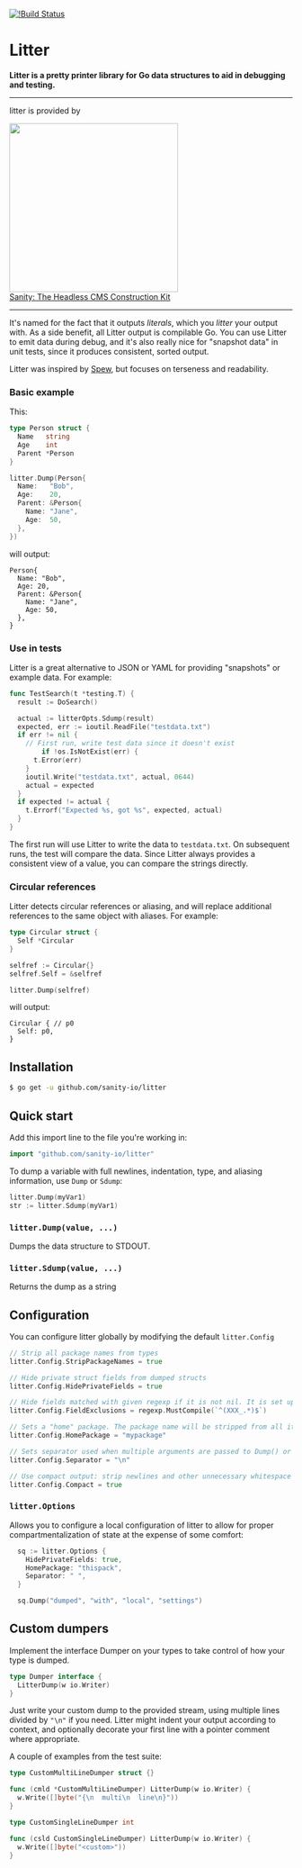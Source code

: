 [![!Build Status](https://travis-ci.org/sanity-io/litter.svg?branch=master)](https://travis-ci.org/sanity-io/litter)

# Litter

**Litter is a pretty printer library for Go data structures to aid in debugging and testing.**

---

litter is provided by

<a href="https://www.sanity.io/?utm_source=GitHub&utm_campaign=litter" rel="nofollow" target="_blank">
  <img src="https://www.sanity.io/static/images/logo_red.svg?v=2" width="300"><br />
  Sanity: The Headless CMS Construction Kit
</a>

---

It's named for the fact that it outputs *literals*, which you *litter* your output with. As a side benefit, all Litter output is compilable Go. You can use Litter to emit data during debug, and it's also really nice for "snapshot data" in unit tests, since it produces consistent, sorted output.

Litter was inspired by [Spew](https://github.com/davecgh/go-spew), but focuses on terseness and readability.

### Basic example

This:

```go
type Person struct {
  Name   string
  Age    int
  Parent *Person
}

litter.Dump(Person{
  Name:   "Bob",
  Age:    20,
  Parent: &Person{
    Name: "Jane",
    Age:  50,
  },
})
```

will output:

```
Person{
  Name: "Bob",
  Age: 20,
  Parent: &Person{
    Name: "Jane",
    Age: 50,
  },
}
```

### Use in tests

Litter is a great alternative to JSON or YAML for providing "snapshots" or example data. For example:

```go
func TestSearch(t *testing.T) {
  result := DoSearch()

  actual := litterOpts.Sdump(result)
  expected, err := ioutil.ReadFile("testdata.txt")
  if err != nil {
    // First run, write test data since it doesn't exist
		if !os.IsNotExist(err) {
      t.Error(err)
    }
    ioutil.Write("testdata.txt", actual, 0644)
    actual = expected
  }
  if expected != actual {
    t.Errorf("Expected %s, got %s", expected, actual)
  }
}
```

The first run will use Litter to write the data to `testdata.txt`. On subsequent runs, the test will compare the data. Since Litter always provides a consistent view of a value, you can compare the strings directly.

### Circular references

Litter detects circular references or aliasing, and will replace additional references to the same object with aliases. For example:

```go
type Circular struct {
  Self *Circular
}

selfref := Circular{}
selfref.Self = &selfref

litter.Dump(selfref)
```

will output:

```
Circular { // p0
  Self: p0,
}
```

## Installation

```bash
$ go get -u github.com/sanity-io/litter
```

## Quick start

Add this import line to the file you're working in:

```go
import "github.com/sanity-io/litter"
```

To dump a variable with full newlines, indentation, type, and aliasing information, use `Dump` or `Sdump`:

```go
litter.Dump(myVar1)
str := litter.Sdump(myVar1)
```

### `litter.Dump(value, ...)`

Dumps the data structure to STDOUT.

### `litter.Sdump(value, ...)`

Returns the dump as a string

## Configuration

You can configure litter globally by modifying the default `litter.Config`

```go
// Strip all package names from types
litter.Config.StripPackageNames = true

// Hide private struct fields from dumped structs
litter.Config.HidePrivateFields = true

// Hide fields matched with given regexp if it is not nil. It is set up to hide fields generate with protoc-gen-go
litter.Config.FieldExclusions = regexp.MustCompile(`^(XXX_.*)$`)

// Sets a "home" package. The package name will be stripped from all its types
litter.Config.HomePackage = "mypackage"

// Sets separator used when multiple arguments are passed to Dump() or Sdump().
litter.Config.Separator = "\n"

// Use compact output: strip newlines and other unnecessary whitespace
litter.Config.Compact = true
```

### `litter.Options`

Allows you to configure a local configuration of litter to allow for proper compartmentalization of state at the expense of some comfort:

``` go
  sq := litter.Options {
    HidePrivateFields: true,
    HomePackage: "thispack",
    Separator: " ",
  }

  sq.Dump("dumped", "with", "local", "settings")
```

## Custom dumpers

Implement the interface Dumper on your types to take control of how your type is dumped.

``` go
type Dumper interface {
  LitterDump(w io.Writer)
}
```

Just write your custom dump to the provided stream, using multiple lines divided by `"\n"` if you need. Litter
might indent your output according to context, and optionally decorate your first line with a pointer comment
where appropriate.

A couple of examples from the test suite:

``` go
type CustomMultiLineDumper struct {}

func (cmld *CustomMultiLineDumper) LitterDump(w io.Writer) {
  w.Write([]byte("{\n  multi\n  line\n}"))
}

type CustomSingleLineDumper int

func (csld CustomSingleLineDumper) LitterDump(w io.Writer) {
  w.Write([]byte("<custom>"))
}
````
